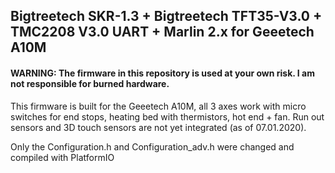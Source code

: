 ## Bigtreetech SKR-1.3 + Bigtreetech TFT35-V3.0 + TMC2208 V3.0 UART + Marlin 2.x for Geeetech A10M

#### WARNING:  The firmware in this repository is used at your own risk. I am not responsible for burned hardware.

This firmware is built for the Geeetech A10M, all 3 axes work with micro switches for end stops, heating bed with thermistors, hot end + fan. Run out sensors and 3D touch sensors are not yet integrated (as of 07.01.2020).

Only the Configuration.h and Configuration_adv.h were changed and compiled with PlatformIO
